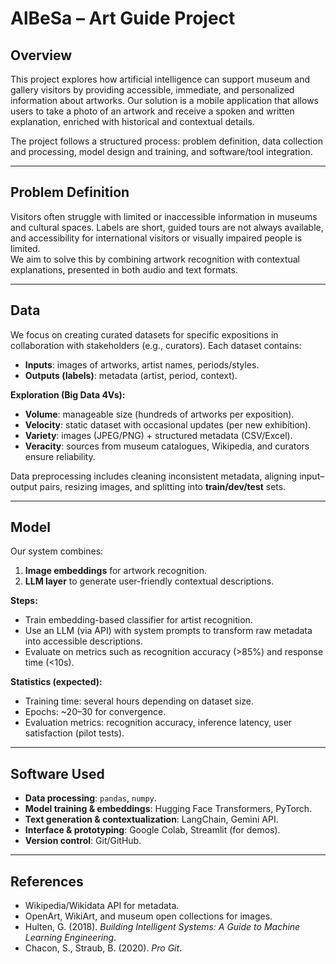 # AlBeSa – Art Guide Project

## Overview
This project explores how artificial intelligence can support museum and gallery visitors by providing accessible, immediate, and personalized information about artworks. Our solution is a mobile application that allows users to take a photo of an artwork and receive a spoken and written explanation, enriched with historical and contextual details.  

The project follows a structured process: problem definition, data collection and processing, model design and training, and software/tool integration.  

---

## Problem Definition
Visitors often struggle with limited or inaccessible information in museums and cultural spaces. Labels are short, guided tours are not always available, and accessibility for international visitors or visually impaired people is limited.  
We aim to solve this by combining artwork recognition with contextual explanations, presented in both audio and text formats.

---

## Data
We focus on creating curated datasets for specific expositions in collaboration with stakeholders (e.g., curators). Each dataset contains:
- **Inputs**: images of artworks, artist names, periods/styles.  
- **Outputs (labels)**: metadata (artist, period, context).  

**Exploration (Big Data 4Vs):**
- **Volume**: manageable size (hundreds of artworks per exposition).  
- **Velocity**: static dataset with occasional updates (per new exhibition).  
- **Variety**: images (JPEG/PNG) + structured metadata (CSV/Excel).  
- **Veracity**: sources from museum catalogues, Wikipedia, and curators ensure reliability.  

Data preprocessing includes cleaning inconsistent metadata, aligning input–output pairs, resizing images, and splitting into **train/dev/test** sets.

---

## Model
Our system combines:  
1. **Image embeddings** for artwork recognition.  
2. **LLM layer** to generate user-friendly contextual descriptions.  

**Steps:**  
- Train embedding-based classifier for artist recognition.  
- Use an LLM (via API) with system prompts to transform raw metadata into accessible descriptions.  
- Evaluate on metrics such as recognition accuracy (>85%) and response time (<10s).  

**Statistics (expected):**  
- Training time: several hours depending on dataset size.  
- Epochs: ~20–30 for convergence.  
- Evaluation metrics: recognition accuracy, inference latency, user satisfaction (pilot tests).  

---

## Software Used
- **Data processing**: `pandas`, `numpy`.  
- **Model training & embeddings**: Hugging Face Transformers, PyTorch.  
- **Text generation & contextualization**: LangChain, Gemini API.  
- **Interface & prototyping**: Google Colab, Streamlit (for demos).  
- **Version control**: Git/GitHub.  

---

## References
- Wikipedia/Wikidata API for metadata.  
- OpenArt, WikiArt, and museum open collections for images.  
- Hulten, G. (2018). *Building Intelligent Systems: A Guide to Machine Learning Engineering*.  
- Chacon, S., Straub, B. (2020). *Pro Git*.  

